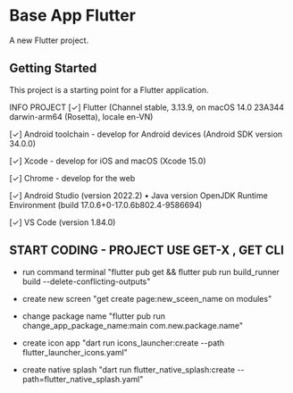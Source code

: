 # Base App Flutter

A new Flutter project.

## Getting Started

This project is a starting point for a Flutter application.

INFO PROJECT
[✓] Flutter (Channel stable, 3.13.9, on macOS 14.0 23A344 darwin-arm64 (Rosetta), locale en-VN)
    

[✓] Android toolchain - develop for Android devices (Android SDK version 34.0.0)
    

[✓] Xcode - develop for iOS and macOS (Xcode 15.0)
   

[✓] Chrome - develop for the web
    

[✓] Android Studio (version 2022.2)
    • Java version OpenJDK Runtime Environment (build 17.0.6+0-17.0.6b802.4-9586694)

[✓] VS Code (version 1.84.0)


## START CODING - PROJECT USE GET-X , GET CLI
- run command terminal
"flutter pub get && flutter pub run build_runner build --delete-conflicting-outputs"

- create new screen 
"get create page:new_sceen_name  on modules"

- change package name
"flutter pub run change_app_package_name:main com.new.package.name"

- create icon app 
"dart run icons_launcher:create --path flutter_launcher_icons.yaml"

- create native splash
"dart run flutter_native_splash:create --path=flutter_native_splash.yaml"
